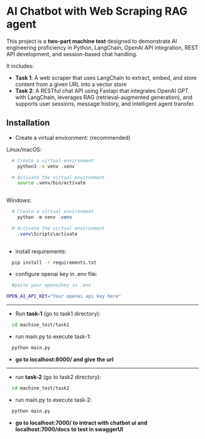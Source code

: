 # AI Chatbot with Web Scraping RAG agent

This project is a **two-part machine test** designed to demonstrate AI engineering proficiency in Python, LangChain, OpenAI API integration, REST API development, and session-based chat handling. 

It includes:

- **Task 1**: A web scraper that uses LangChain to extract, embed, and store content from a given URL into a vector store 
- **Task 2**: A RESTful chat API using Fastapi that integrates OpenAI GPT with LangChain, leverages RAG (retrieval-augmented generation), and supports user sessions,    message history, and intelligent agent transfer.


## Installation

- Create a virtual environment: (recommended)

Linux/macOS:

```bash
  # Create a virtual environment
    python3 -m venv .venv

  # Activate the virtual environment
    source .venv/bin/activate
  
```

 Windows:

```powershell
  # Create a virtual environment
    python -m venv .venv

  # Activate the virtual environment
    .venv\Scripts\activate
  
```


- install requirements:
  
```bash
  pip install -r requirements.txt
```




- configure openai key in .env file:
  
```bash
  #paste your openaikey in .env

OPEN_AI_API_KEY="Your openai api key here"

```

__________________________________________________________________________________________________________


- Run **task-1** (go to task1 directory):


```bash
  cd machine_test/task1
```

- run main.py to execute task-1:


```bash
  python main.py
```


- **go to localhost:8000/ and give the url**
___________________________________________________________________________________________________________________





- run **task-2** (go to task2 directory):


```bash
  cd machine_test/task2
```

- run main.py to execute task-2:


```bash
  python main.py
```


- **go to localhost:7000/ to intract with chatbot ui and localhost:7000/docs to test in swaggerUI**

